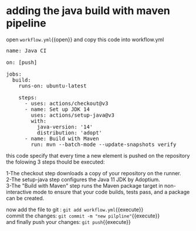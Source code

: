 # adding the  java build with maven pipeline
open `workflow.yml`{{open}}
and copy this code into workflow.yml
<pre class="file" data-filename="workflow.yml" data-target="prepend">
name: Java CI

on: [push]

jobs:
  build:
    runs-on: ubuntu-latest

    steps:
      - uses: actions/checkout@v3
      - name: Set up JDK 14
        uses: actions/setup-java@v3
        with:
          java-version: '14'
          distribution: 'adopt'
      - name: Build with Maven  
        run: mvn --batch-mode --update-snapshots verify
</pre>

this code specify that every time a new element is pushed on the repository the folowing 3 steps thould be executed:  

1-The checkout step downloads a copy of your repository on the runner.  
2-The setup-java step configures the Java 11 JDK by Adoptium.  
3-The "Build with Maven" step runs the Maven package target in non-interactive mode to ensure that your code builds, tests pass, and a package can be created. 

now add the file to git : `git add workflow.yml`{{execute}}  
commit the changes: `git commit -m "new pilpline"`{{execute}}  
and finally push your changes: `git push`{{execute}}
